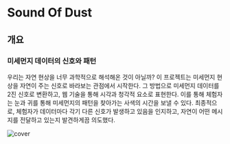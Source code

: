# Sound Of Dust

## 개요

### 미세먼지 데이터의 신호와 패턴

우리는 자연 현상을 너무 과학적으로 해석해온 것이 아닐까? 이 프로젝트는 미세먼지 현상을 자연이 주는 신호로 바라보는 관점에서 시작한다. 그 방법으로 미세먼지 데이터를 2진 신호로 변환하고, 웹 기술을 통해 시각과 청각적 요소로 표현한다. 이를 통해 체험자는 눈과 귀를 통해 미세먼지의 패턴을 찾아가는 사색의 시간을 보낼 수 있다. 최종적으로, 체험자가 데이터마다 각기 다른 신호가 발생하고 있음을 인지하고, 자연이 어떤 메시지를 전달하고 있는지 발견하게끔 의도했다.

![cover](https://ygpfckjmxgbewxkislyq.supabase.co/storage/v1/object/public/imgs/cover_1_21*9.webp)
